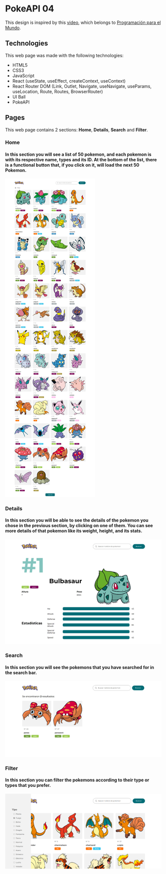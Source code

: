 # PokeAPI 04
This design is inspired by this [video](https://youtu.be/BVQrG-Bp-94), which belongs to [Programación para el Mundo](https://www.youtube.com/@programacionparaelmundo).

## Technologies
This web page was made with the following technologies:
- HTML5
- CSS3
- JavaScript
- React (useState, useEffect, createContext, useContext)
- React Router DOM (Link, Outlet, Navigate, useNavigate, useParams, useLocation, Route, Routes, BrowserRouter)
- UI Ball
- PokeAPI

## Pages
This web page contains 2 sections: **Home**, **Details**, **Search** and **Filter**.

### Home
#### In this section you will see a list of 50 pokemon, and each pokemon is with its respective name, types and its ID. At the bottom of the list, there is a functional button that, if you click on it, will load the next 50 Pokemon.
![preview home section](src/assets/preview-1.jpeg)

### Details
#### In this section you will be able to see the details of the pokemon you chose in the previous section, by clicking on one of them. You can see more details of that pokemon like its weight, height, and its stats.
![preview home section](src/assets/preview-2.jpeg)

### Search
#### In this section you will see the pokemons that you have searched for in the search bar.
![preview home section](src/assets/preview-3.jpeg)

### Filter
#### In this section you can filter the pokemons according to their type or types that you prefer.
![preview home section](src/assets/preview-4.png)
